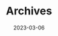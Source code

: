 ---
title: "Archives"
date: 2023-03-06
layout: "archives"
slug: "archives"
menu:
    main:
        weight: 2
        params: 
            icon: archives
---